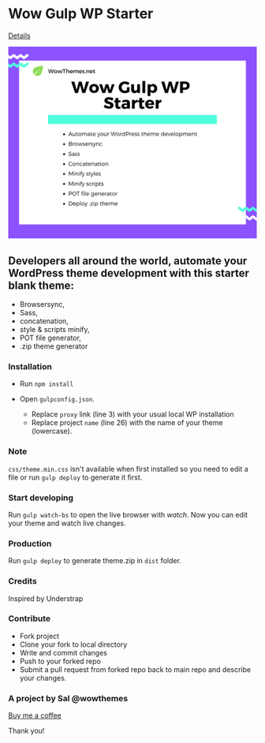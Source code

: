 # Wow Gulp WP Starter

[Details](https://bootstrapstarter.com/bootstrap-templates/wow-gulp-wordpress-starter-theme/)

![screenshot](screenshot.png)

## Developers all around the world, automate your WordPress theme development with this starter blank theme: 

- Browsersync, 
- Sass, 
- concatenation, 
- style & scripts minify, 
- POT file generator, 
- .zip theme generator

### Installation

- Run `npm install`

- Open `gulpconfig.json`. 
    - Replace `proxy` link (line 3) with your usual local WP installation
    - Replace project `name` (line 26) with the name of your theme (lowercase).

### Note

`css/theme.min.css` isn't available when first installed so you need to edit a file or run `gulp deploy` to generate it first. 

### Start developing

Run `gulp watch-bs` to open the live browser with *watch*. Now you can edit your theme and watch live changes.

### Production

Run `gulp deploy` to generate theme.zip in `dist` folder. 

### Credits

Inspired by Understrap

### Contribute

- Fork project
- Clone your fork to local directory
- Write and commit changes
- Push to your forked repo
- Submit a pull request from forked repo back to main repo and describe your changes.

### A project by Sal @wowthemes

[Buy me a coffee](https://www.wowthemes.net/donate)

Thank you!
